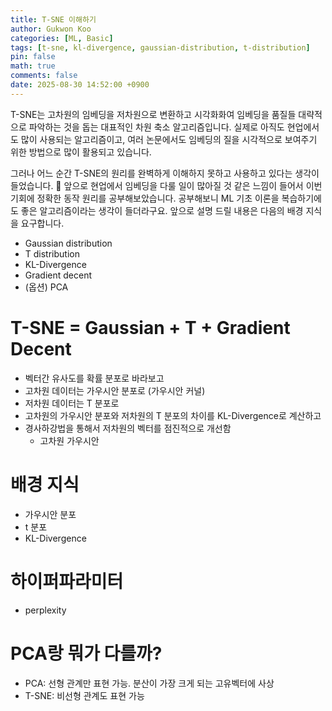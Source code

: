 ```yaml
---
title: T-SNE 이해하기
author: Gukwon Koo
categories: [ML, Basic]
tags: [t-sne, kl-divergence, gaussian-distribution, t-distribution]
pin: false
math: true
comments: false
date: 2025-08-30 14:52:00 +0900
---
```




T-SNE는 고차원의 임베딩을 저차원으로 변환하고 시각화화여 임베딩을 품질들 대략적으로 파악하는 것을 돕는 대표적인 차원 축소 알고리즘입니다. 실제로 아직도 현업에서도 많이 사용되는 알고리즘이고, 여러 논문에서도 임베딩의 질을 시각적으로 보여주기 위한 방법으로 많이 활용되고 있습니다.

그러나 어느 순간 T-SNE의 원리를 완벽하게 이해하지 못하고 사용하고 있다는 생각이 들었습니다. 🫠 앞으로 현업에서 임베딩을 다룰 일이 많아질 것 같은 느낌이 들어서 이번 기회에 정확한 동작 원리를 공부해보았습니다. 공부해보니 ML 기초 이론을 복습하기에도 좋은 알고리즘이라는 생각이 들더라구요. 앞으로 설명 드릴 내용은 다음의 배경 지식을 요구합니다.

- Gaussian distribution
- T distribution
- KL-Divergence
- Gradient decent
- (옵션) PCA



# T-SNE = Gaussian + T + Gradient Decent

- 벡터간 유사도를 확률 분포로 바라보고
- 고차원 데이터는 가우시안 분포로 (가우시안 커널)
- 저차원 데이터는 T 분포로
- 고차원의 가우시안 분포와 저차원의 T 분포의 차이를 KL-Divergence로 계산하고
- 경사하강법을 통해서 저차원의 벡터를 점진적으로 개선함
  - 고차원 가우시안 



# 배경 지식

- 가우시안 분포
- t 분포
- KL-Divergence



# 하이퍼파라미터

- perplexity





# PCA랑 뭐가 다를까?

- PCA: 선형 관계만 표현 가능. 분산이 가장 크게 되는 고유벡터에 사상
- T-SNE: 비선형 관계도 표현 가능
